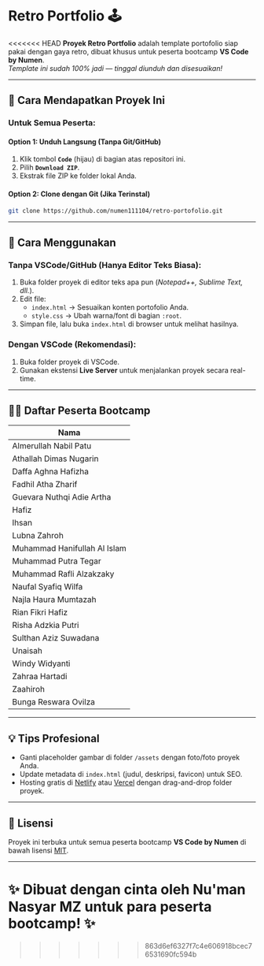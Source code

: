 # Retro Portfolio 🕹️  

<<<<<<< HEAD
**Proyek Retro Portfolio** adalah template portofolio siap pakai dengan gaya retro, dibuat khusus untuk peserta bootcamp **VS Code by Numen**.  
*Template ini sudah 100% jadi — tinggal diunduh dan disesuaikan!*  

---

## 🎁 Cara Mendapatkan Proyek Ini  
### **Untuk Semua Peserta**:  

#### **Option 1: Unduh Langsung (Tanpa Git/GitHub)**  
1. Klik tombol **`Code`** (hijau) di bagian atas repositori ini.  
2. Pilih **`Download ZIP`**.  
3. Ekstrak file ZIP ke folder lokal Anda.  

#### **Option 2: Clone dengan Git (Jika Terinstal)**  
```bash
git clone https://github.com/numen111104/retro-portofolio.git
```

---

## 🚀 Cara Menggunakan  
### **Tanpa VSCode/GitHub** (Hanya Editor Teks Biasa):  
1. Buka folder proyek di editor teks apa pun (*Notepad++, Sublime Text, dll.*).  
2. Edit file:  
   - `index.html` → Sesuaikan konten portofolio Anda.  
   - `style.css` → Ubah warna/font di bagian `:root`.  
3. Simpan file, lalu buka `index.html` di browser untuk melihat hasilnya.  

### **Dengan VSCode (Rekomendasi)**:  
1. Buka folder proyek di VSCode.  
2. Gunakan ekstensi **Live Server** untuk menjalankan proyek secara real-time.  

---

## 👨‍💻 Daftar Peserta Bootcamp  
| Nama                             |  
|----------------------------------|  
| Almerullah Nabil Patu            |
| Athallah Dimas Nugarin           |
| Daffa Aghna Hafizha              |
| Fadhil Atha Zharif               |
| Guevara Nuthqi Adie Artha        |
| Hafiz                            |
| Ihsan                            |
| Lubna Zahroh                     |
| Muhammad Hanifullah Al Islam     |
| Muhammad Putra Tegar             |
| Muhammad Rafli Alzakzaky         |
| Naufal Syafiq Wilfa              |
| Najla Haura Mumtazah             |
| Rian Fikri Hafiz                 |
| Risha Adzkia Putri               |
| Sulthan Aziz Suwadana            |
| Unaisah                          |
| Windy Widyanti                   |
| Zahraa Hartadi                   |
| Zaahiroh                         |
| Bunga Reswara Ovilza             |

---

## 💡 Tips Profesional  
- Ganti placeholder gambar di folder `/assets` dengan foto/foto proyek Anda.  
- Update metadata di `index.html` (judul, deskripsi, favicon) untuk SEO.  
- Hosting gratis di [Netlify](https://www.netlify.com/) atau [Vercel](https://vercel.com/) dengan drag-and-drop folder proyek.  

---

## 📜 Lisensi  
Proyek ini terbuka untuk semua peserta bootcamp **VS Code by Numen** di bawah lisensi [MIT](LICENSE).  

---  

✨ **Dibuat dengan cinta oleh Nu'man Nasyar MZ untuk para peserta bootcamp!** ✨  
=======
>>>>>>> 863d6ef6327f7c4e606918bcec76531690fc594b
